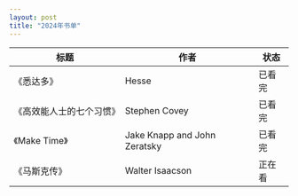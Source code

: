 ```yaml
---
layout: post
title: "2024年书单"
---
```


| 标题                   | 作者                           | 状态   |
| ---                    | ---                            | ---    |
|《悉达多》              | Hesse                          | 已看完 |
|《高效能人士的七个习惯》| Stephen Covey                  | 已看完 |
|《Make Time》           | Jake Knapp and John Zeratsky   | 已看完 |
|《马斯克传》            | Walter Isaacson                | 正在看 |
